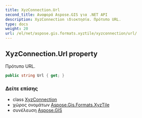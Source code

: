 ```yaml
---
title: XyzConnection.Url
second_title: Αναφορά Aspose.GIS για .NET API
description: XyzConnection ιδιοκτησία. Πρότυπο URL.
type: docs
weight: 20
url: /el/net/aspose.gis.formats.xyztile/xyzconnection/url/
---
```

## XyzConnection.Url property

Πρότυπο URL.

```csharp
public string Url { get; }
```

### Δείτε επίσης

* class [XyzConnection](../)
* χώρος ονομάτων [Aspose.Gis.Formats.XyzTile](../../xyzconnection/)
* συνέλευση [Aspose.GIS](../../../)


